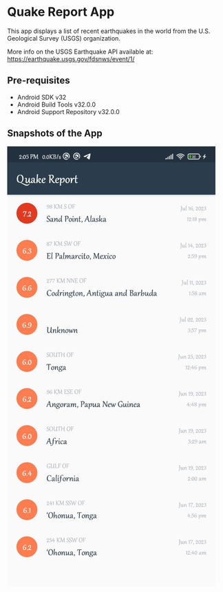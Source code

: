 Quake Report App
===================================

This app displays a list of recent earthquakes in the world
from the U.S. Geological Survey (USGS) organization.

More info on the USGS Earthquake API available at:
https://earthquake.usgs.gov/fdsnws/event/1/

Pre-requisites
--------------

- Android SDK v32
- Android Build Tools v32.0.0
- Android Support Repository v32.0.0

Snapshots of the App
-------

![Alt text|320x271,50%](<quake report.jpg>)
